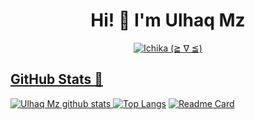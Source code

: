 <h1 align="center">Hi! 👋 I'm Ulhaq Mz</h1>

<p align="center">
  <a href="https://t.me/ultimareall"><img src="http://readme-typing-svg.herokuapp.com?color=1C71FA&center=true&vCenter=true&multiline=false&lines=A+Noob+Coder+From+Indonesia.;Html%2C+Css%2C+Javascript.;Love+Money+and+Life+is+Needed." alt="Ichika (≧ ∇ ≦)">
</p>

## GitHub Stats 🌟

![Ulhaq Mz github stats](https://github-readme-stats.vercel.app/api?username=ulhaqxyz&theme=chartreuse-dark&count_private=true&show_icons=true&cache_seconds=1800)
[![Top Langs](https://github-readme-stats.vercel.app/api/top-langs/?username=ulhaqxyz&theme=chartreuse-dark&layout=compact)](https://github.com/ulhaqxyz/ulhaqxyz)
[![Readme Card](https://github-readme-stats.vercel.app/api/pin/?username=ulhaqxyz&repo=UlhaqMz-Api&theme=blue-green)](https://github.com/ulhaqxyz/ulhaqxyz)

